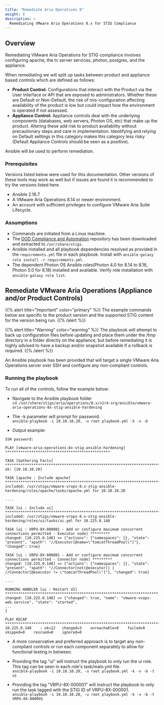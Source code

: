 ```yaml
---
title: "Remediate Aria Operations 8"
weight: 8
description: >
  Remediating VMware Aria Operations 8.x for STIG Compliance
---
```

## Overview
Remediating VMware Aria Operations for STIG compliance involves configuring apache, the tc server services, photon, postgres, and the appliance.

When remediating we will split up tasks between product and appliance based controls which are defined as follows:
* **Product Control:** Configurations that interact with the Product via the User Interface or API that are exposed to administrators. Whether these are Default or Non-Default, the risk of mis-configuration affecting availability of the product is low but could impact how the environment is operated if not assessed.
* **Appliance Control:** Appliance controls deal with the underlying components (databases, web servers, Photon OS, etc) that make up the product. Altering these add risk to product availability without precautionary steps and care in implementation. Identifying and relying on Default settings in this category makes this category less risky (Default Appliance Controls should be seen as a positive).

Ansible will be used to perform remediation.

### Prerequisites
Versions listed below were used for this documentation. Other versions of these tools may work as well but if issues are found it is recommended to try the versions listed here.  

* Ansible 2.16.7
* A VMware Aria Operations 8.14 or newer environment.
* An account with sufficient privileges to configure VMware Aria Suite Lifecycle.

### Assumptions
* Commands are initiated from a Linux machine.
* The [DOD Compliance and Automation](https://github.com/vmware/dod-compliance-and-automation) repository has been downloaded and extracted to `/usr/share/stigs`.
* Ansible installed and all playbook dependencies resolved as provided in the `requirements.yml` file in each playbook. Install with `ansible-galaxy role install -r requirements.yml`.
* The dependent Photon OS Ansible roles(Photon 4.0 for 8.14 to 8.16, Photon 5.0 for 8.18) installed and available. Verify role installation with `ansible-galaxy role list`.

## Remediate VMware Aria Operations (Appliance and/or Product Controls)
{{% alert title="Important" color="primary" %}}
The example commands below are specific to the product version and the supported STIG content for the version being run.
{{% /alert %}}

{{% alert title="Warning" color="warning" %}}
The playbook will attempt to back up configuration files before updating and place them under the /tmp directory in a folder directly on the appliance, but before remediating it is highly advised to have a backup and/or snapshot available if a rollback is required.
{{% /alert %}}

An Ansible playbook has been provided that will target a single VMware Aria Operations server over SSH and configure any non-compliant controls.  

### Running the playbook
To run all of the controls, follow the example below:
* Navigate to the Ansible playbook folder  
`cd /usr/share/stigs/aria/operations/8.x/v1r4-srg/ansible/vmware-aria-operations-8x-stig-ansible-hardening`

* The -k parameter will prompt for password.  
`ansible-playbook -i 10.10.10.20, -u root playbook.yml -k -v -b`

* Output example:  
```
SSH password:

PLAY [vmware-aria-operations-8x-stig-ansible-hardening] ************************************************

TASK [Gathering Facts] *********************************************************************************
ok: [10.10.10.20]

TASK [apache : Include apache] *************************************************************************
included: /usr/stigs/vmware-vrops-8.x-stig-ansible-hardening/roles/apache/tasks/apache.yml for 10.10.10.20

....

TASK [ui : Include ui] *********************************************************************************
included: /usr/stigs/vmware-vrops-8.x-stig-ansible-hardening/roles/ui/tasks/ui.yml for 10.225.0.148

TASK [ui : VRPU-8X-000001 - Add or configure maximum concurrent connections permitted - Executor node] *********
changed: [10.225.0.148] => {"actions": {"namespaces": {}, "state": "present", "xpath": "//Executor[@name=\"tomcatThreadPool\"]"}, "changed": true}

TASK [ui : VRPU-8X-000001 - Add or configure maximum concurrent connections permitted - Connector node] *********
changed: [10.225.0.148] => {"actions": {"namespaces": {}, "state": "present", "xpath": "//Connector[not(@executor)] | //Connector[@executor != \"tomcatThreadPool\"]"}, "changed": true}

....

RUNNING HANDLER [ui : Restart UI] **********************************************************************
changed: [10.225.0.148] => {"changed": true, "name": "vmware-vcops-web.service", "state": "started", 
...
}

PLAY RECAP *********************************************************************************************
10.225.0.148    : ok=12   changed=3    unreachable=0    failed=0    skipped=0    rescued=0    ignored=0
```

* A more conservative and preferred approach is to target any non-compliant controls or run each component separately to allow for functional testing in between.
* Providing the tag "ui" will instruct the playbook to only run the ui role. This tag can be seen in each role's task/main.yml file.  
`ansible-playbook -i 10.10.10.20, -u root playbook.yml -k -v -b -t ui`

* Providing the tag "VRPU-8X-000001" will instruct the playbook to only run the task tagged with the STIG ID of VRPU-8X-000001.  
`ansible-playbook -i 10.10.10.20, -u root playbook.yml -k -v -b -t VRPU-8X-000001`
